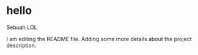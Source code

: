 # hello
Sebuah LOL

I am editing the README file. Adding some more details about the project description.
